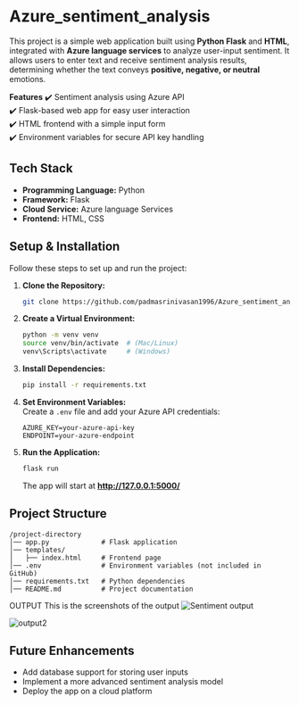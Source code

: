 # Azure_sentiment_analysis
This project is a simple web application built using **Python Flask** and **HTML**, integrated with **Azure language services** to analyze user-input sentiment. It allows users to enter text and receive sentiment analysis results, determining whether the text conveys **positive, negative, or neutral** emotions.

 **Features** 
✔️ Sentiment analysis using Azure API  
✔️ Flask-based web app for easy user interaction  
✔️ HTML frontend with a simple input form  
✔️ Environment variables for secure API key handling  

## **Tech Stack**  
- **Programming Language:** Python  
- **Framework:** Flask  
- **Cloud Service:** Azure language Services  
- **Frontend:** HTML, CSS  

## **Setup & Installation**  
Follow these steps to set up and run the project:  

1. **Clone the Repository:**  
   ```bash
   git clone https://github.com/padmasrinivasan1996/Azure_sentiment_analysis

2. **Create a Virtual Environment:**  
   ```bash
   python -m venv venv
   source venv/bin/activate  # (Mac/Linux)
   venv\Scripts\activate     # (Windows)
   ```

3. **Install Dependencies:**  
   ```bash
   pip install -r requirements.txt
   ```

4. **Set Environment Variables:**  
   Create a `.env` file and add your Azure API credentials:  
   ```
   AZURE_KEY=your-azure-api-key
   ENDPOINT=your-azure-endpoint
   ```

5. **Run the Application:**  
   ```bash
   flask run
   ```
   The app will start at **http://127.0.0.1:5000/**  

## **Project Structure**  
```
/project-directory
│── app.py             # Flask application
│── templates/
│   ├── index.html     # Frontend page
│── .env               # Environment variables (not included in GitHub)
│── requirements.txt   # Python dependencies
│── README.md          # Project documentation
```

OUTPUT
This is the screenshots of the output 
![Sentiment output](https://github.com/user-attachments/assets/629106a7-4160-4ef8-a090-633a640cf5bf)

![output2](https://github.com/user-attachments/assets/62902e9b-f3bb-46a4-b6d3-57dee067a4d3)

## Future Enhancements  
  * Add database support for storing user inputs  
  * Implement a more advanced sentiment analysis model  
  * Deploy the app on a cloud platform
